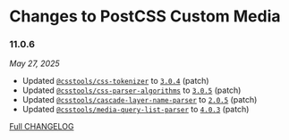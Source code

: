 # Changes to PostCSS Custom Media

### 11.0.6

_May 27, 2025_

- Updated [`@csstools/css-tokenizer`](https://github.com/csstools/postcss-plugins/tree/main/packages/css-tokenizer) to [`3.0.4`](https://github.com/csstools/postcss-plugins/tree/main/packages/css-tokenizer/CHANGELOG.md#304) (patch)
- Updated [`@csstools/css-parser-algorithms`](https://github.com/csstools/postcss-plugins/tree/main/packages/css-parser-algorithms) to [`3.0.5`](https://github.com/csstools/postcss-plugins/tree/main/packages/css-parser-algorithms/CHANGELOG.md#305) (patch)
- Updated [`@csstools/cascade-layer-name-parser`](https://github.com/csstools/postcss-plugins/tree/main/packages/cascade-layer-name-parser) to [`2.0.5`](https://github.com/csstools/postcss-plugins/tree/main/packages/cascade-layer-name-parser/CHANGELOG.md#205) (patch)
- Updated [`@csstools/media-query-list-parser`](https://github.com/csstools/postcss-plugins/tree/main/packages/media-query-list-parser) to [`4.0.3`](https://github.com/csstools/postcss-plugins/tree/main/packages/media-query-list-parser/CHANGELOG.md#403) (patch)

[Full CHANGELOG](https://github.com/csstools/postcss-plugins/tree/main/plugins/postcss-custom-media/CHANGELOG.md)
